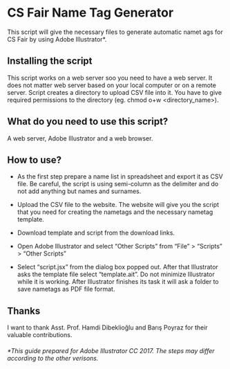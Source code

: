 # CS Fair Name Tag Generator

This script will give the necessary files to generate automatic namet ags for CS Fair by using Adobe Illustrator*.

## Installing the script
This script works on a web server soo you need to have a web server. It does not matter web server based on your local computer or on a remote server. Script creates a directory to upload CSV file into it. You have to give required permissions to the directory (eg. chmod o+w <directory_name>).

## What do you need to use this script?

A web server, Adobe Illustrator and a web browser.

## How to use?

* As the first step prepare a name list in spreadsheet and export it as CSV file. Be careful, the script is using semi-column as the delimiter and do not add anything but names and surnames.

* Upload the CSV file to the website. The website will give you the script that you need for creating the nametags and the necessary nametag template.

* Download template and script from the download links.

* Open Adobe Illustrator and select “Other Scripts” from “File” > “Scripts” >
“Other Scripts”

* Select “script.jsx” from the dialog box popped out. After that Illustrator asks the template file select “template.ait”. Do not minimize Illustrator while it is working. After Illustrator finishes its task it will ask a folder to save nametags as PDF file format.




## Thanks
 I want to thank
 Asst. Prof. Hamdi Dibeklioğlu
 and
 Barış Poyraz for their valuable contributions.

###### *This guide prepared for Adobe Illustrator CC 2017. The steps may differ according to the other verisons.
